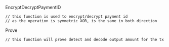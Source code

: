 EncryptDecryptPaymentID

```
// this function is used to encrypt/decrypt payment id
// as the operation is symmetric XOR, is the same in both direction
```

Prove

```
// this function will prove detect and decode output amount for the tx
```



